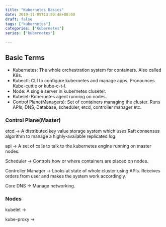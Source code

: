 ```yaml
---
title: "Kubernetes Basics"
date: 2019-11-09T13:59:48+08:00
draft: false
tags: ["kubernetes"]
categories: ["Kubernetes"]
series: ["kubernetes"]

---
```


## Basic Terms

- Kubernetes: The whole orchestration system for containers. Also called K8s.
- Kubectl: CLI to configure kubernetes and manage apps. Pronounces Kube-cuttle
           or kube-c-t-l.
- Node: A single server in kubernetes cluseter.
- Kubelet: Kubernetes agent running on nodes.
- Control Plane(Managers): Set of containers managing the cluster. Runs
  APIs, DNS, Database, scheduler, etcd, controller manager etc.


### Control Plane(Master)

etcd -> A distributed key value storage system which uses Raft consensus 
algorithm to manage a highly-available replicated log.

api -> A set of calls to talk to the kubernetes engine running on master nodes.

Scheduler -> Controls how or where containers are placed on nodes. 
 
Controller Manager -> Looks at state of whole cluster using APIs. Receives
orders from user and makes the system work accordingly.

Core DNS -> Manage networking.

### Nodes

kubelet ->

kube-proxy -> 
